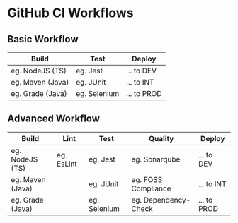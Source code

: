 # GitHub CI Workflows

## Basic Workflow

| Build            | Test         | Deploy      |
|------------------|--------------|-------------|
| eg. NodeJS (TS)  | eg. Jest     | ... to DEV  |
| eg. Maven (Java) | eg. JUnit    | ... to INT  |
| eg. Grade (Java) | eg. Selenium | ... to PROD |

## Advanced Workflow

| Build            | Lint       | Test         | Quality              | Deploy      |
|------------------|------------|--------------|----------------------|-------------|
| eg. NodeJS (TS)  | eg. EsLint | eg. Jest     | eg. Sonarqube        | ... to DEV  |
| eg. Maven (Java) |            | eg. JUnit    | eg. FOSS Compliance  | ... to INT  |
| eg. Grade (Java) |            | eg. Selenium | eg. Dependency-Check | ... to PROD |
